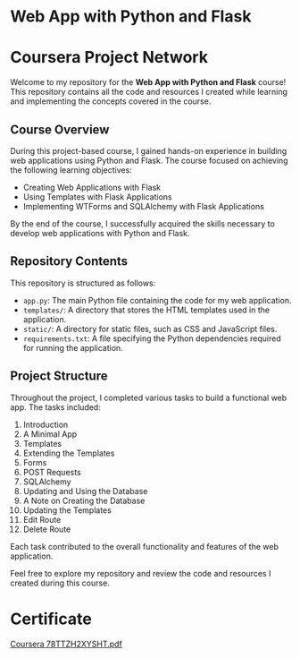 # Web App with Python and Flask

# Coursera Project Network

Welcome to my repository for the **Web App with Python and Flask** course! This repository contains all the code and resources I created while learning and implementing the concepts covered in the course.

## Course Overview

During this project-based course, I gained hands-on experience in building web applications using Python and Flask. The course focused on achieving the following learning objectives:

- Creating Web Applications with Flask
- Using Templates with Flask Applications
- Implementing WTForms and SQLAlchemy with Flask Applications

By the end of the course, I successfully acquired the skills necessary to develop web applications with Python and Flask.

## Repository Contents

This repository is structured as follows:

- `app.py`: The main Python file containing the code for my web application.
- `templates/`: A directory that stores the HTML templates used in the application.
- `static/`: A directory for static files, such as CSS and JavaScript files.
- `requirements.txt`: A file specifying the Python dependencies required for running the application.

## Project Structure

Throughout the project, I completed various tasks to build a functional web app. The tasks included:

1. Introduction
2. A Minimal App
3. Templates
4. Extending the Templates
5. Forms
6. POST Requests
7. SQLAlchemy
8. Updating and Using the Database
9. A Note on Creating the Database
10. Updating the Templates
11. Edit Route
12. Delete Route

Each task contributed to the overall functionality and features of the web application.

Feel free to explore my repository and review the code and resources I created during this course.


# Certificate

[Coursera 78TTZH2XYSHT.pdf](https://github.com/AMSANJEEV28/Web_App_with_Python_and_Flask/files/11643373/Coursera.78TTZH2XYSHT.pdf)


